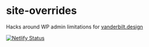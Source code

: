 # site-overrides
Hacks around WP admin limitations for [vanderbilt.design](vanderbilt.design)

[![Netlify Status](https://api.netlify.com/api/v1/badges/45a69088-96ff-417e-a9e0-fc1842e004ea/deploy-status)](https://app.netlify.com/sites/design-studio/deploys)

